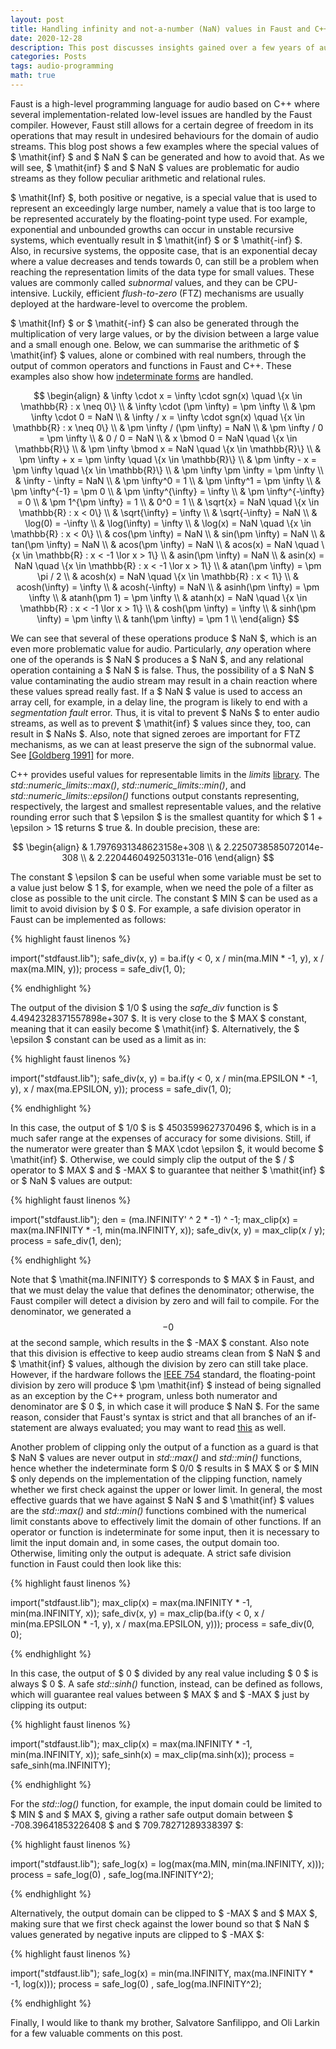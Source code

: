 ```yaml
---
layout: post
title: Handling infinity and not-a-number (NaN) values in Faust and C++ audio programming
date: 2020-12-28
description: This post discusses insights gained over a few years of audio programming to implement robust Faust/C++ software, particularly when dealing with infinity and NaN values.
categories: Posts
tags: audio-programming
math: true
---
```


Faust is a high-level programming language for audio based on C++ where several implementation-related low-level issues are handled by the Faust compiler. However, Faust still allows for a certain degree of freedom in its operations that may result in undesired behaviours for the domain of audio streams. This blog post shows a few examples where the special values of $ \mathit{inf} $ and $ NaN $ can be generated and how to avoid that. As we will see, $ \mathit{inf} $ and $ NaN $ values are problematic for audio streams as they follow peculiar arithmetic and relational rules.

$ \mathit{Inf} $, both positive or negative, is a special value that is used to represent an exceedingly large number, namely a value that is too large to be represented accurately by the floating-point type used. For example, exponential and unbounded growths can occur in unstable recursive systems, which eventually result in $ \mathit{inf} $ or $ \mathit{-inf} $. Also, in recursive systems, the opposite case, that is an exponential decay where a value decreases and tends towards 0, can still be a problem when reaching the representation limits of the data type for small values. These values are commonly called *subnormal* values, and they can be CPU-intensive. Luckily, efficient *flush-to-zero* (FTZ) mechanisms are usually deployed at the hardware-level to overcome the problem.

$ \mathit{Inf} $ or $ \mathit{-inf} $ can also be generated through the multiplication of very large values, or by the division between a large value and a small enough one. Below, we can summarise the arithmetic of $ \mathit{inf} $ values, alone or combined with real numbers, through the output of common operators and functions in Faust and C++. These examples also show how [indeterminate forms](https://en.wikipedia.org/wiki/Indeterminate_form) are handled.

$$
\begin{align}
& \infty \cdot x = \infty \cdot sgn(x) \quad \{x \in \mathbb{R} : x \neq 0\} \\ & \infty \cdot (\pm \infty) = \pm \infty \\ & \pm \infty \cdot 0 = NaN \\ & \infty / x = \infty \cdot sgn(x) \quad \{x \in \mathbb{R} : x \neq 0\} \\ & \pm \infty / (\pm \infty) = NaN \\ & \pm \infty / 0 = \pm \infty \\ & 0 / 0 = NaN \\ & x \bmod 0 = NaN \quad \{x \in \mathbb{R}\} \\ & \pm \infty \bmod x = NaN \quad \{x \in \mathbb{R}\} \\ & \pm \infty + x = \pm \infty \quad \{x \in \mathbb{R}\} \\ & \pm \infty - x = \pm \infty \quad \{x \in \mathbb{R}\} \\ & \pm \infty \pm \infty = \pm \infty \\ & \infty - \infty = NaN \\ & \pm \infty^0 = 1 \\ & \pm \infty^1 = \pm \infty \\ & \pm \infty^{-1} = \pm 0 \\ & \pm \infty^{\infty} = \infty \\ & \pm \infty^{-\infty} = 0 \\ & \pm 1^{\pm \infty} = 1 \\ & 0^0 = 1 \\ & \sqrt{x} = NaN \quad \{x \in \mathbb{R} : x < 0\} \\ & \sqrt{\infty} = \infty \\ & \sqrt{-\infty} = NaN \\ & \log(0) = -\infty \\ & \log(\infty) = \infty \\ & \log(x) = NaN \quad \{x \in \mathbb{R} : x < 0\} \\ & cos(\pm \infty) = NaN \\ & sin(\pm \infty) = NaN \\ & tan(\pm \infty) = NaN \\ & acos(\pm \infty) = NaN \\ & acos(x) = NaN \quad \{x \in \mathbb{R} : x < -1 \lor x > 1\} \\ & asin(\pm \infty) = NaN \\ & asin(x) = NaN \quad \{x \in \mathbb{R} : x < -1 \lor x > 1\} \\ & atan(\pm \infty) = \pm \pi / 2 \\ & acosh(x) = NaN \quad \{x \in \mathbb{R} : x < 1\} \\ & acosh(\infty) = \infty \\ & acosh(-\infty) = NaN \\ & asinh(\pm \infty) = \pm \infty \\ & atanh(\pm 1) = \pm \infty \\ & atanh(x) = NaN \quad \{x \in \mathbb{R} : x < -1 \lor x > 1\} \\ & cosh(\pm \infty) = \infty \\ & sinh(\pm \infty) = \pm \infty \\ & tanh(\pm \infty) = \pm 1 \\
\end{align}
$$

We can see that several of these operations produce $ NaN $, which is an even more problematic value for audio. Particularly, *any* operation where one of the operands is $ NaN $ produces a $ NaN $, and any relational operation containing a $ NaN $ is false. Thus, the possibility of a $ NaN $ value contaminating the audio stream may result in a chain reaction where these values spread really fast. If a $ NaN $ value is used to access an array cell, for example, in a delay line, the program is likely to end with a *segmentation fault* error. Thus, it is vital to prevent $ NaNs $ to enter audio streams, as well as to prevent $ \mathit{inf} $ values since they, too, can result in $ NaNs $. Also, note that signed zeroes are important for FTZ mechanisms, as we can at least preserve the sign of the subnormal value. See [[Goldberg 1991]](https://www.validlab.com/goldberg/paper.pdf) for more.

C++ provides useful values for representable limits in the *limits* [library](http://www.cplusplus.com/reference/limits/numeric_limits/). The *std::numeric_limits::max()*, *std::numeric_limits::min()*, and *std::numeric_limits::epsilon()* functions output constants representing, respectively, the largest and smallest representable values, and the relative rounding error such that $ \epsilon $ is the smallest quantity for which $ 1 + \epsilon > 1$ returns $ true &. In double precision, these are:

$$
\begin{align}
& 1.7976931348623158e+308 \\ & 2.2250738585072014e-308 \\ & 2.2204460492503131e-016
\end{align}
$$

The constant $ \epsilon $ can be useful when some variable must be set to a value just below $ 1 $, for example, when we need the pole of a filter as close as possible to the unit circle. The constant $ MIN $ can be used as a limit to avoid division by $ 0 $. For example, a safe division operator in Faust can be implemented as follows:

{% highlight faust linenos %}

import("stdfaust.lib");
safe_div(x, y) = ba.if(y < 0, x / min(ma.MIN * -1, y), x / max(ma.MIN, y));
process = safe_div(1, 0);

{% endhighlight %}

The output of the division $ 1/0 $ using the *safe_div* function is $ 4.4942328371557898e+307 $. It is very close to the $ MAX $ constant, meaning that it can easily become $ \mathit{inf} $. Alternatively, the $ \epsilon $ constant can be used as a limit as in:

{% highlight faust linenos %}

import("stdfaust.lib");
safe_div(x, y) = ba.if(y < 0, x / min(ma.EPSILON * -1, y), x / max(ma.EPSILON, y));
process = safe_div(1, 0);

{% endhighlight %}

In this case, the output of $ 1/0 $ is $ 4503599627370496 $, which is in a much safer range at the expenses of accuracy for some divisions. Still, if the numerator were greater than $ MAX \cdot \epsilon $, it would become $ \mathit{inf} $. Otherwise, we could simply clip the output of the $ / $ operator to $ MAX $ and $ -MAX $ to guarantee that neither $ \mathit{inf} $ or $ NaN $ values are output:

{% highlight faust linenos %}

import("stdfaust.lib");
den = (ma.INFINITY' ^ 2 * -1) ^ -1;
max_clip(x) = max(ma.INFINITY * -1, min(ma.INFINITY, x));
safe_div(x, y) = max_clip(x / y);
process = safe_div(1, den);

{% endhighlight %}

Note that $ \mathit{ma.INFINITY} $ corresponds to $ MAX $ in Faust, and that we must delay the value that defines the denominator; otherwise, the Faust compiler will detect a division by zero and will fail to compile. For the denominator, we generated a $$ -0 $$ at the second sample, which results in the $ -MAX $ constant. Also note that this division is effective to keep audio streams clean from $ NaN $ and $ \mathit{inf} $ values, although the division by zero can still take place. However, if the hardware follows the [IEEE 754](https://en.wikipedia.org/wiki/IEEE_754) standard, the floating-point division by zero will produce $ \pm \mathit{inf} $ instead of being signalled as an exception by the C++ program, unless both numerator and denominator are $ 0 $, in which case it will produce $ NaN $. For the same reason, consider that Faust's syntax is strict and that all branches of an if-statement are always evaluated; you may want to read [this](https://github.com/grame-cncm/faustdoc/blob/master/mkdocs/docs/manual/faq.md) as well. 

Another problem of clipping only the output of a function as a guard is that $ NaN $ values are never output in *std::max()* and *std::min()* functions, hence whether the indeterminate form $ 0/0 $ results in $ MAX $ or $ MIN $ only depends on the implementation of the clipping function, namely whether we first check against the upper or lower limit. In general, the most effective guards that we have against $ NaN $ and $ \mathit{inf} $ values are the *std::max()* and *std::min()* functions combined with the numerical limit constants above to effectively limit the domain of other functions. If an operator or function is indeterminate for some input, then it is necessary to limit the input domain and, in some cases, the output domain too. Otherwise, limiting only the output is adequate. A strict safe division function in Faust could then look like this:

{% highlight faust linenos %}

import("stdfaust.lib");
max_clip(x) = max(ma.INFINITY * -1, min(ma.INFINITY, x));
safe_div(x, y) = 
    max_clip(ba.if(y < 0, x / min(ma.EPSILON * -1, y), x / max(ma.EPSILON, y)));
process = safe_div(0, 0);

{% endhighlight %}

In this case, the output of $ 0 $ divided by any real value including $ 0 $ is always $ 0 $. A safe *std::sinh()* function, instead, can be defined as follows, which will guarantee real values between  $ MAX $ and $ -MAX $ just by clipping its output:

{% highlight faust linenos %}

import("stdfaust.lib");
max_clip(x) = max(ma.INFINITY * -1, min(ma.INFINITY, x));
safe_sinh(x) = max_clip(ma.sinh(x));
process = safe_sinh(ma.INFINITY);

{% endhighlight %}

For the *std::log()* function, for example, the input domain could be limited to $ MIN $ and $ MAX $, giving a rather safe output domain between $ -708.39641853226408 $ and $ 709.78271289338397 $:

{% highlight faust linenos %}

import("stdfaust.lib");
safe_log(x) = log(max(ma.MIN, min(ma.INFINITY, x)));
process =   safe_log(0) ,
            safe_log(ma.INFINITY^2);

{% endhighlight %}

Alternatively, the output domain can be clipped to $ -MAX $ and $ MAX $, making sure that we first check against the lower bound so that $ NaN $ values generated by negative inputs are clipped to $ -MAX $:

{% highlight faust linenos %}

import("stdfaust.lib");
safe_log(x) = min(ma.INFINITY, max(ma.INFINITY * -1, log(x)));
process =   safe_log(0) ,
            safe_log(ma.INFINITY^2);

{% endhighlight %}

Finally, I would like to thank my brother, Salvatore Sanfilippo, and Oli Larkin for a few valuable comments on this post.
